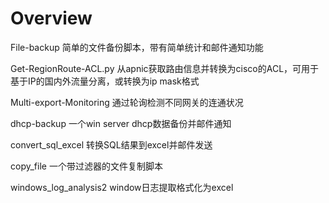 # Overview
File-backup 简单的文件备份脚本，带有简单统计和邮件通知功能


Get-RegionRoute-ACL.py 从apnic获取路由信息并转换为cisco的ACL，可用于基于IP的国内外流量分离，或转换为ip mask格式


Multi-export-Monitoring 通过轮询检测不同网关的连通状况

dhcp-backup 一个win server dhcp数据备份并邮件通知

convert_sql_excel	转换SQL结果到excel并邮件发送

copy_file 一个带过滤器的文件复制脚本

windows_log_analysis2 window日志提取格式化为excel